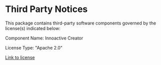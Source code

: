 # Third Party Notices

This package contains third-party software components governed by the license(s) indicated below:

Component Name: Innoactive Creator

License Type: "Apache 2.0"

[Link to license](Core/LICENSE)